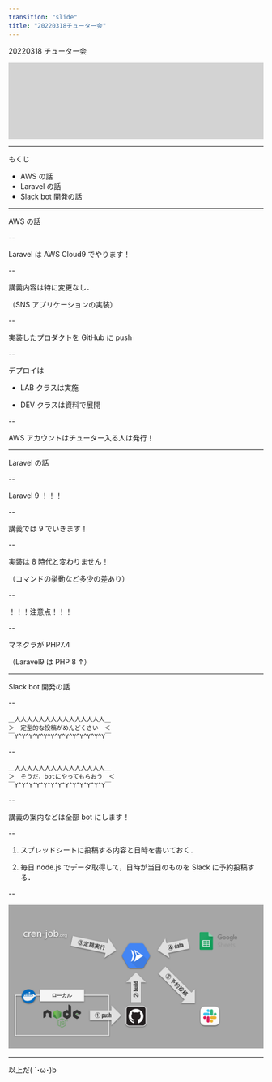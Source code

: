 ```yaml
---
transition: "slide"
title: "20220318チューター会"
---
```


20220318 チューター会

<div style="display:flex;justify-content:space-evenly;background:lightgray;">
<img src="https://duplicate1984.github.io/Portfolio/img/works/iconfinder_AWS_4923041.png" alt="" style="height:150px;">
<img src="https://upload.wikimedia.org/wikipedia/commons/thumb/9/9a/Laravel.svg/985px-Laravel.svg.png" alt="" style="height:150px;">
<img src="https://is4-ssl.mzstatic.com/image/thumb/Purple126/v4/20/91/76/2091769d-32c3-c277-a44c-3a848e1bec0c/electron.png/1200x630bb.png" alt="" style="height:150px;">
</div>

---

もくじ

- AWS の話
- Laravel の話
- Slack bot 開発の話

---

AWS の話

--

Laravel は AWS Cloud9 でやります！

--

講義内容は特に変更なし．

（SNS アプリケーションの実装）

--

実装したプロダクトを GitHub に push

--

デプロイは

- LAB クラスは実施

- DEV クラスは資料で展開

--

AWS アカウントはチューター入る人は発行！

---

Laravel の話

--

Laravel 9 ！！！

--

講義では 9 でいきます！

--

実装は 8 時代と変わりません！

（コマンドの挙動など多少の差あり）

--

！！！注意点！！！

--

マネクラが PHP7.4

（Laravel9 は PHP 8 ↑）

---

Slack bot 開発の話

--

```
＿人人人人人人人人人人人人人人人＿
＞　定型的な投稿がめんどくさい　＜
￣Y^Y^Y^Y^Y^Y^Y^Y^Y^Y^Y^Y^Y￣
```

--

```
＿人人人人人人人人人人人人人人人＿
＞　そうだ，botにやってもらおう　＜
￣Y^Y^Y^Y^Y^Y^Y^Y^Y^Y^Y^Y^Y￣
```

--

講義の案内などは全部 bot にします！

--

1. スプレッドシートに投稿する内容と日時を書いておく．

2. 毎日 node.js でデータ取得して，日時が当日のものを Slack に予約投稿する．

--

![bot図](./img/slack-automator.svg)

---

以上だ( `･ω･)b
